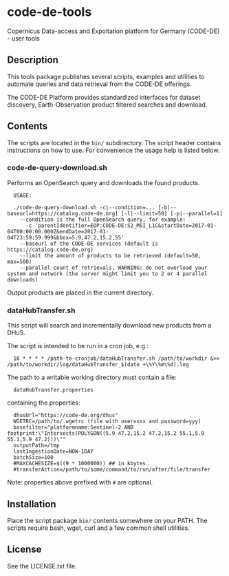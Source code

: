 # code-de-tools

Copernicus Data-access and Expoitation platform for Germany (CODE-DE) - user tools

## Description

This tools package publishes several scripts, examples and utilities to automate queries and data retrieval from the CODE-DE offerings.

The CODE-DE Platform provides standardized interfaces for dataset discovery, Earth-Observation product filtered searches and download.

## Contents

The scripts are located in the `bin/` subdirectory. The script header contains instructions on how to use. For convenience the usage help is listed below.

### code-de-query-download.sh 

Performs an OpenSearch query and downloads the found products.
```
  USAGE:

  ./code-de-query-download.sh -c|--condition=... [-b|--baseurl=https://catalog.code-de.org] [-l|--limit=50] [-p|--parallel=1]
    --condition is the full OpenSearch query, for example:
      -c 'parentIdentifier=EOP:CODE-DE:S2_MSI_L1C&startDate=2017-01-04T00:00:00.000Z&endDate=2017-01-04T23:59:59.999&bbox=5.9,47.2,15.2,55'
    --baseurl of the CODE-DE services (default is https://catalog.code-de.org)
    --limit the amount of products to be retrieved (default=50, max=500)
    --parallel count of retrievals, WARNING: do not overload your system and network (the server might limit you to 2 or 4 parallel downloads)
```
Output products are placed in the current directory.

### dataHubTransfer.sh 

This script will search and incrementally download new products from a DHuS.

The script is intended to be run in a cron job, e.g.:
```
  10 * * * * /path-to-cronjob/dataHubTransfer.sh /path/to/workdir &>> /path/to/workdir/log/dataHubTransfer_$(date +\%Y\%m\%d).log
```

The path to a writable working directory must contain a file:
```
  dataHubTransfer.properties
```

containing the properties:
```
  dhusUrl="https://code-de.org/dhus"
  WGETRC=/path/to/.wgetrc (file with user=xxx and password=yyy)
  basefilter="platformname:Sentinel-2 AND footprint:\"Intersects(POLYGON((5.9 47.2,15.2 47.2,15.2 55.1,5.9 55.1,5.9 47.2)))\""
  outputPath=/tmp
  lastIngestionDate=NOW-1DAY
  batchSize=100
  #MAXCACHESIZE=$((9 * 1000000)) ## in kbytes
  #transferAction=/path/to/some/command/to/run/after/file/transfer
```
Note: properties above prefixed with `#` are optional.

## Installation

Place the script package `bin/` contents somewhere on your PATH. The scripts require bash, 
wget, curl and a few common shell utilities.


## License

See the LICENSE.txt file.
